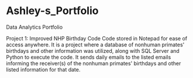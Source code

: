 # Ashley-s_Portfolio
Data Analytics Portfolio

Project 1: Improved NHP Birthday Code
Code stored in Notepad for ease of access anywhere.
It is a project where a database of nonhuman primates' birthdays and other information was utilized, along with SQL Server and Python to execute the code.
It sends daily emails to the listed emails informing the receiver(s) of the nonhuman primates' birthdays and other listed information for that date.
